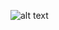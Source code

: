 ![alt text](<https://github.com/ZackYounger/1st-person-tank-trouble/tree/main/images/1.jpg?raw=true>)
